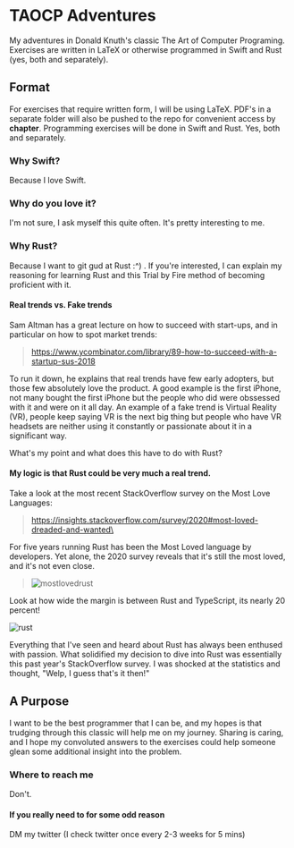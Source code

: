# TAOCP Adventures
My adventures in Donald Knuth's classic The Art of Computer Programing. Exercises are written in LaTeX or otherwise programmed in Swift and Rust (yes, both and separately). 


## Format
For exercises that require written form, I will be using LaTeX. PDF's in a separate folder will also be pushed to the repo for convenient access by **chapter**. 
Programming exercises will be done in Swift and Rust. Yes, both and separately. 

### Why Swift?
Because I love Swift. 

### Why do you love it? 
I'm not sure, I ask myself this quite often. It's pretty interesting to me. 


### Why Rust?
Because I want to git gud at Rust :^) . If you're interested, I can explain my reasoning for learning Rust and this Trial by Fire method of becoming proficient with it. 

#### Real trends vs. Fake trends
Sam Altman has a great lecture on how to succeed with start-ups, and in particular on how to spot market trends: 
>https://www.ycombinator.com/library/89-how-to-succeed-with-a-startup-sus-2018

To run it down, he explains that real trends have few early adopters, but those few absolutely love the product. A good example is the first iPhone, not many bought the first iPhone but the people who did were obssessed with it and were on it all day. An example of a fake trend is Virtual Reality (VR), people keep saying VR is the next big thing but people who have VR headsets are neither using it constantly or passionate about it in a significant way. 

What's my point and what does this have to do with Rust? 

#### My logic is that Rust could be very much a real trend. 
Take a look at the most recent StackOverflow survey on the Most Love Languages:
>https://insights.stackoverflow.com/survey/2020#most-loved-dreaded-and-wanted\

For five years running Rust has been the Most Loved language by developers. Yet alone, the 2020 survey reveals that it's still the most loved, and it's not even close. 

>![mostlovedrust](https://user-images.githubusercontent.com/22156421/123712119-49ecf900-d837-11eb-827f-33ea02d71770.PNG)

Look at how wide the margin is between Rust and TypeScript, its nearly 20 percent! 

![rust](https://user-images.githubusercontent.com/22156421/123712260-96d0cf80-d837-11eb-8549-f0edba9bfbe7.PNG)

Everything that I've seen and heard about Rust has always been enthused with passion. 
What solidified my decision to dive into Rust was essentially this past year's StackOverflow survey. I was shocked at the statistics and thought, "Welp, I guess that's it then!"

## A Purpose
I want to be the best programmer that I can be, and my hopes is that trudging through this classic will help me on my journey. Sharing is caring, and I hope my convoluted answers to the exercises could help someone glean some additional insight into the problem. 

### Where to reach me
Don't. 

#### If you really need to for some odd reason
DM my twitter (I check twitter once every 2-3 weeks for 5 mins) 
